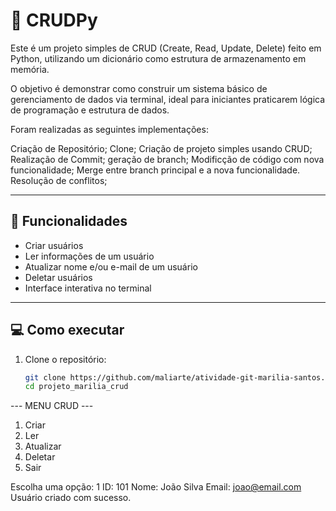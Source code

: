 # 🐍 CRUDPy

Este é um projeto simples de CRUD (Create, Read, Update, Delete) feito em Python, utilizando um dicionário como estrutura de armazenamento em memória.

O objetivo é demonstrar como construir um sistema básico de gerenciamento de dados via terminal, ideal para iniciantes praticarem lógica de programação e estrutura de dados.

Foram realizadas as seguintes implementações:

Criação de Repositório;
Clone;
Criação de projeto simples usando CRUD;
Realização de Commit;
geração de branch;
Modificção de código com nova funcionalidade;
Merge entre branch principal e a nova funcionalidade.
Resolução de conflitos;


---

## 🚀 Funcionalidades

- Criar usuários
- Ler informações de um usuário
- Atualizar nome e/ou e-mail de um usuário
- Deletar usuários
- Interface interativa no terminal

---

## 💻 Como executar

1. Clone o repositório:
   ```bash
   git clone https://github.com/maliarte/atividade-git-marilia-santos.git
   cd projeto_marilia_crud

--- MENU CRUD ---
1. Criar
2. Ler
3. Atualizar
4. Deletar
5. Sair

Escolha uma opção: 1
ID: 101
Nome: João Silva
Email: joao@email.com
Usuário criado com sucesso.


